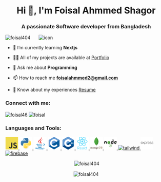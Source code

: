 <h1 align="center">Hi 👋, I'm Foisal Ahmmed Shagor</h1>
<h3 align="center">A passionate Software developer from Bangladesh</h3>
<img alt="icon" width="400" align="right" src='https://user-images.githubusercontent.com/74038190/212284087-bbe7e430-757e-4901-90bf-4cd2ce3e1852.gif'>
<p align="left"> <img src="https://komarev.com/ghpvc/?username=foisal404&label=Profile%20views&color=0e75b6&style=flat" alt="foisal404" /> </p>


- 🌱 I’m currently learning **Nextjs**

- 👨‍💻 All of my projects are available at [Portfolio](https://foisal-me.web.app/)

- 💬 Ask me about **Programming**

- 📫 How to reach me **foisalahmmed2@gmail.com**

- 📄 Know about my experiences [Resume](https://drive.google.com/file/d/1OdsFpXMXZwVxCV25wR4fs2hY4gCthmJe/view?usp=sharing)

<h3 align="left">Connect with me:</h3>
<p align="left">
 <a href="https://linkedin.com/in/foisal46" target="blank"><img align="center" src="https://raw.githubusercontent.com/rahuldkjain/github-profile-readme-generator/master/src/images/icons/Social/linked-in-alt.svg" alt="foisal46" height="30" width="40" /></a>
<a href="https://www.hackerrank.com/foisal" target="blank"><img align="center" src="https://raw.githubusercontent.com/rahuldkjain/github-profile-readme-generator/master/src/images/icons/Social/hackerrank.svg" alt="foisal" height="30" width="40" /></a>
</p>

<h3 align="left">Languages and Tools:</h3>
<p align="left"> 
 <a href="https://developer.mozilla.org/en-US/docs/Web/JavaScript" target="_blank" rel="noreferrer"> <img src="https://raw.githubusercontent.com/devicons/devicon/master/icons/javascript/javascript-original.svg" alt="javascript" width="40" height="40"/> </a>  
 <a href="https://www.python.org" target="_blank" rel="noreferrer"> <img src="https://raw.githubusercontent.com/devicons/devicon/master/icons/python/python-original.svg" alt="python" width="40" height="40"/> </a>
 <a href="https://www.java.com" target="_blank" rel="noreferrer"> <img src="https://raw.githubusercontent.com/devicons/devicon/master/icons/java/java-original.svg" alt="java" width="40" height="40"/> </a>
 <a href="https://www.cprogramming.com/" target="_blank" rel="noreferrer"> <img src="https://raw.githubusercontent.com/devicons/devicon/master/icons/c/c-original.svg" alt="c" width="40" height="40"/> </a> 
 <a href="https://www.w3schools.com/cpp/" target="_blank" rel="noreferrer"> <img src="https://raw.githubusercontent.com/devicons/devicon/master/icons/cplusplus/cplusplus-original.svg" alt="cplusplus" width="40" height="40"/> </a>
 <a href="https://reactjs.org/" target="_blank" rel="noreferrer"> <img src="https://raw.githubusercontent.com/devicons/devicon/master/icons/react/react-original-wordmark.svg" alt="react" width="40" height="40"/>  <a href="https://www.mongodb.com/" target="_blank" rel="noreferrer"> <img src="https://raw.githubusercontent.com/devicons/devicon/master/icons/mongodb/mongodb-original-wordmark.svg" alt="mongodb" width="40" height="40"/> </a> <a href="https://nodejs.org" target="_blank" rel="noreferrer"> <img src="https://raw.githubusercontent.com/devicons/devicon/master/icons/nodejs/nodejs-original-wordmark.svg" alt="nodejs" width="40" height="40"/> </a>  
<a href="https://tailwindcss.com/" target="_blank" rel="noreferrer"> <img src="https://www.vectorlogo.zone/logos/tailwindcss/tailwindcss-icon.svg" alt="tailwind" width="40" height="40"/> </a>  
  <a href="https://expressjs.com" target="_blank" rel="noreferrer"> <img src="https://raw.githubusercontent.com/devicons/devicon/master/icons/express/express-original-wordmark.svg" alt="express" width="40" height="40"/> </a> 
  <a href="https://firebase.google.com/" target="_blank" rel="noreferrer"> <img src="https://www.vectorlogo.zone/logos/firebase/firebase-icon.svg" alt="firebase" width="40" height="40"/> </a>  
 </p>
<p  align="center">&nbsp;<img align="center" src="https://github-readme-stats.vercel.app/api?username=foisal404&show_icons=true&locale=en" alt="foisal404" /></p>

<p align="center"><img align="center" src="https://github-readme-streak-stats.herokuapp.com/?user=foisal404&" alt="foisal404" /></p>
